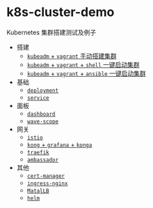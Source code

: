 # k8s-cluster-demo

Kubernetes 集群搭建测试及例子

- 搭建
  - [`kubeadm` + `vagrant` 手动搭建集群](kubeadm-vagrant/README.md)
  - [`kubeadm` + `vagrant` + `shell` 一键启动集群](kubeadm-vagrant-shell/README.md)
  - [`kubeadm` + `vagrant` + `ansible` 一键启动集群](kubeadm-vagrant-ansible/README.md)
- 基础
  - [`deployment`](deployment/README.md)
  - [`service`](service/README.md)
- 面板
  - [`dashboard`](dashboard/README.md)
  - [`wave-scope`](wave-scope/README.md)
- 网关
  - [`istio`](istio/README.md)
  - [`kong` + `grafana` + `konga`](kong/README.md)
  - [`traefik`](traefik/README.md)
  - [`ambassador`](ambassador/README.md)
- 其他
  - [`cert-manager`](cert-manager/README.md)
  - [`ingress-nginx`](ingress-nginx/README.md)
  - [`MatalLB`](metallb/README.md)
  - [`helm`](helm/README.md)
